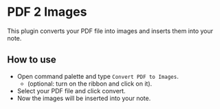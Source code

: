 # PDF 2 Images
This plugin converts your PDF file into images and inserts them into your note.

## How to use
- Open command palette and type `Convert PDF to Images`.
	- (optional: turn on the ribbon and click on it).
- Select your PDF file and click convert.
- Now the images will be inserted into your note.
